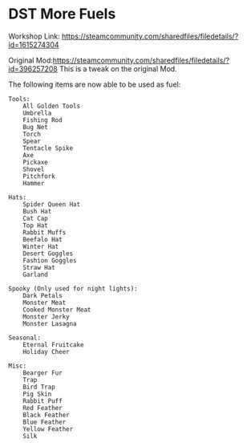 # DST More Fuels
Workshop Link: https://steamcommunity.com/sharedfiles/filedetails/?id=1615274304

Original Mod:https://steamcommunity.com/sharedfiles/filedetails/?id=396257208
This is a tweak on the original Mod.

The following items are now able to be used as fuel:

	Tools:
		All Golden Tools
		Umbrella
		Fishing Rod
		Bug Net
		Torch
		Spear
		Tentacle Spike
		Axe
		Pickaxe
		Shovel
		Pitchfork
		Hammer

	Hats:
		Spider Queen Hat
		Bush Hat
		Cat Cap
		Top Hat
		Rabbit Muffs
		Beefalo Hat
		Winter Hat
		Desert Goggles
		Fashion Goggles
		Straw Hat
		Garland

	Spooky (Only used for night lights):
		Dark Petals
		Monster Meat
		Cooked Monster Meat
		Monster Jerky
		Monster Lasagna
		
	Seasonal:
		Eternal Fruitcake
		Holiday Cheer

	Misc:
		Bearger Fur
		Trap
		Bird Trap
		Pig Skin
		Rabbit Puff
		Red Feather
		Black Feather
		Blue Feather
		Yellow Feather
		Silk
